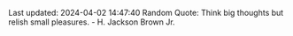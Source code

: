 Last updated: 2024-04-02 14:47:40
Random Quote: Think big thoughts but relish small pleasures. - H. Jackson Brown Jr.